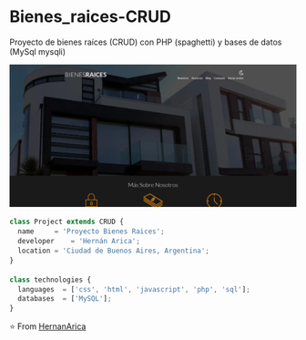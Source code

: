 # Bienes_raices-CRUD
Proyecto de bienes raíces (CRUD) con PHP (spaghetti) y bases de datos (MySql mysqli)

<p align="center">
  <img src="https://github.com/Hernanarica/Bienes_raices-CRUD/blob/main/src/img/port.jpg" />
</p>

```js
class Project extends CRUD {
  name     = 'Proyecto Bienes Raices';
  developer    = 'Hernán Arica';
  location = 'Ciudad de Buenos Aires, Argentina';
}

class technologies {
  languages  = ['css', 'html', 'javascript', 'php', 'sql'];
  databases  = ['MySQL'];
}
```

⭐️ From [HernanArica](https://github.com/Hernanarica)

